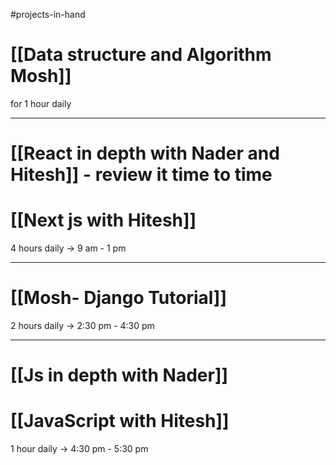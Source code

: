 #projects-in-hand 

# [[Data structure and Algorithm Mosh]]
for  1 hour daily 

--------------------------------------------------

# [[React in depth with Nader and Hitesh]] - review it time to time

# [[Next js with Hitesh]]

4 hours daily -> 9 am - 1 pm

--------------------------------------------------

#  [[Mosh- Django Tutorial]]
2 hours daily -> 2:30 pm - 4:30 pm

-------------------------------------------------------

# [[Js in depth with Nader]]
# [[JavaScript with Hitesh]]

1 hour daily -> 4:30 pm - 5:30 pm
